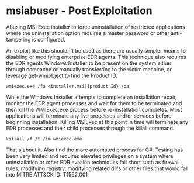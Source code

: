# msiabuser - Post Exploitation
Abusing MSI Exec installer to force uninstallation of restricted applications where the uninstallation option requires a master password or other anti-tampering is configured. 

An exploit like this shouldn't be used as there are usually simpler means to disabling or modifying enterprise EDR agents. This technique also requires the EDR agents Windows Installer to be present on the system either through ccmcache or manually transferring to the victim machine, or leverage get-wmiobject to find the Product ID. 

`wmiexec.exe /fa <installer.msi|{product Id} /qa`

While the Windows Installer attempts to complete an installation repair, monitor the EDR agent processes and wait for them to be terminated and then kill the WMIExec.exe process before re-installation completes. Most applications will terminate any live processes and/or services before beginning installation. Killing MSIExec at this point in time will terminate any EDR processes and their child processes through the killall command. 

`killall /f /t /im wmiexec.exe`

That's about it. 
Also find the more automated process for C#. Testing has been very limited and requires elevated privileges on a system where uninstallation or other EDR evasion techniques fall short such as firewall rules, modifying registry, modifying related dll's or other files that would fall into MITRE ATT&CK ID: T1562.001
